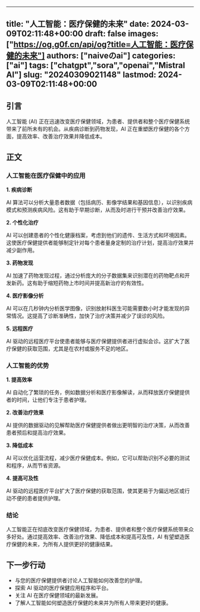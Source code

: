 
---
title: "人工智能：医疗保健的未来"
date: 2024-03-09T02:11:48+00:00
draft: false
images: ["https://og.g0f.cn/api/og?title=人工智能：医疗保健的未来"]
authors: ["naiveのai"]
categories: ["ai"]
tags: ["chatgpt","sora","openai","Mistral AI"]
slug: "20240309021148"
lastmod: 2024-03-09T02:11:48+00:00
---
## 引言

人工智能 (AI) 正在迅速改变医疗保健领域，为患者、提供者和整个医疗保健系统带来了前所未有的机会。从疾病诊断到药物发现，AI 正在重塑医疗保健的各个方面，提高效率、改善治疗效果并降低成本。

## 正文

### 人工智能在医疗保健中的应用

**1. 疾病诊断**

AI 算法可以分析大量患者数据（包括病历、影像学结果和基因信息），以识别疾病模式和预测疾病风险。这有助于早期诊断，从而及时进行干预并改善治疗效果。

**2. 个性化治疗**

AI 可以创建患者的个性化健康档案，考虑到他们的遗传、生活方式和环境因素。这使医疗保健提供者能够制定针对每个患者量身定制的治疗计划，提高治疗效果并减少副作用。

**3. 药物发现**

AI 加速了药物发现过程，通过分析庞大的分子数据集来识别潜在的药物靶点和开发新药。这有助于缩短药物上市时间并提高新治疗的有效性。

**4. 医疗影像分析**

AI 可以在几秒钟内分析医学图像，识别放射科医生可能需要数小时才能发现的异常情况。这提高了诊断准确性，加快了治疗决策并减少了误诊的风险。

**5. 远程医疗**

AI 驱动的远程医疗平台使患者能够与医疗保健提供者进行虚拟会诊。这扩大了医疗保健的获取范围，尤其是在农村或服务不足的地区。

### 人工智能的优势

**1. 提高效率**

AI 自动化了繁琐的任务，例如数据分析和医疗影像解读，从而释放医疗保健提供者的时间，让他们专注于患者护理。

**2. 改善治疗效果**

AI 提供的数据驱动的见解帮助医疗保健提供者做出更明智的治疗决策，从而改善患者预后和提高治疗效果。

**3. 降低成本**

AI 可以优化运营流程，减少医疗保健成本。例如，它可以帮助识别不必要的测试和程序，从而节省资源。

**4. 提高可及性**

AI 驱动的远程医疗平台扩大了医疗保健的获取范围，使其更易于为偏远地区或行动不便的患者提供护理。

### 结论

人工智能正在彻底改变医疗保健领域，为患者、提供者和整个医疗保健系统带来众多好处。通过提高效率、改善治疗效果、降低成本和提高可及性，AI 有望塑造医疗保健的未来，为所有人提供更好的健康结果。

## 下一步行动

* 与您的医疗保健提供者讨论人工智能如何改善您的护理。
* 探索 AI 驱动的医疗保健应用程序和平台。
* 关注 AI 在医疗保健领域的最新发展。
* 了解人工智能如何塑造医疗保健的未来并为所有人带来更好的健康。